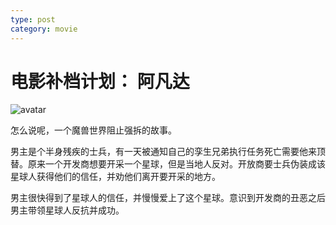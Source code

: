 ```yaml
---
type: post
category: movie
---
```


# 电影补档计划： 阿凡达

![avatar](https://img3.doubanio.com/view/photo/l/public/p2180085848.webp)

怎么说呢，一个魔兽世界阻止强拆的故事。

男主是个半身残疾的士兵，有一天被通知自己的孪生兄弟执行任务死亡需要他来顶替。原来一个开发商想要开采一个星球，但是当地人反对。开放商要士兵伪装成该星球人获得他们的信任，并劝他们离开要开采的地方。

男主很快得到了星球人的信任，并慢慢爱上了这个星球。意识到开发商的丑恶之后男主带领星球人反抗并成功。

